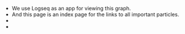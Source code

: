 - We use Logseq as an app for viewing this graph.
- And this page is an index page for the links to all important particles.
-
-